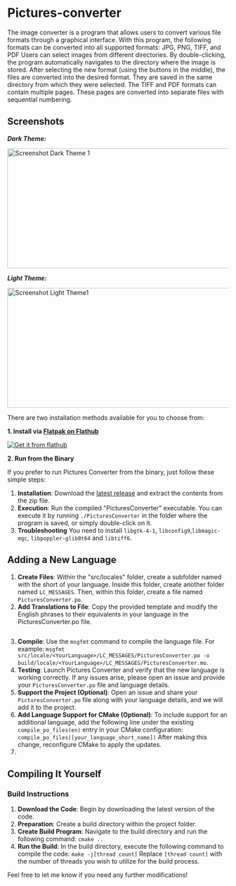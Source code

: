 # Pictures-converter
The image converter is a program that allows users to convert various file formats through a graphical interface. With this program, the following formats can be converted into all supported formats: 
JPG, PNG, TIFF, and PDF
Users can select images from different directories. By double-clicking, the program automatically navigates to the directory where the image is stored. After selecting the new format (using the buttons in the middle), the files are converted into the desired format. They are saved in the same directory from which they were selected.
The TIFF and PDF formats can contain multiple pages. These pages are converted into separate files with sequential numbering.

 ## Screenshots
***Dark Theme:***

<img width="721" height="273" alt="Screenshot Dark Theme 1" src="https://github.com/user-attachments/assets/66dc0c1b-af8c-43c2-b6c0-f38bbc7f068b" />


***Light Theme:***

<img width="721" height="273" alt="Screenshot Light Theme1" src="https://github.com/user-attachments/assets/77c6297c-1e5a-4712-82b1-bdab1d417c6e" />

There are two installation methods available for you to choose from:

**1. Install via [Flatpak on Flathub](https://flathub.org/apps/io.github.quantum_mutnauq.pictures_converter_gtk)**

[![Get it from flathub](https://flathub.org/api/badge?svg&locale=en)](https://flathub.org/apps/io.github.quantum_mutnauq.pictures_converter_gtk) 

**2. Run from the Binary**

If you prefer to run Pictures Converter from the binary, just follow these simple steps:

1. **Installation**: Download the [latest release](https://github.com/Quantum-mutnauQ/pictures_converter_gtk/releases) and extract the contents from the zip file.
2. **Execution**: Run the compiled "PicturesConverter" executable. You can execute it by running `./PicturesConverter` in the folder where the program is saved, or simply double-click on it.
3. **Troubleshooting** You need to install `libgtk-4-1`, `libconfig9`,`libmagic-mgc`, `libpoppler-glib8t64` and `libtiff6`.

## Adding a New Language

1. **Create Files**: Within the "src/locales" folder, create a subfolder named with the short of your language. Inside this folder, create another folder named `LC_MESSAGES`. Then, within this folder, create a file named `PicturesConverter.po`.
2. **Add Translations to File**: Copy the provided template and modify the English phrases to their equivalents in your language in the PicturesConverter.po file.
```po

 ```
3. **Compile**: Use the `msgfmt` command to compile the language file. For example: `msgfmt src/locale/<YourLanguage>/LC_MESSAGES/PicturesConverter.po -o build/locale/<YourLanguage>/LC_MESSAGES/PicturesConverter.mo`.
4. **Testing**: Launch Pictures Converter and verify that the new language is working correctly. If any issues arise, please open an issue and provide your `PicturesConverter.po` file and language details.
5. **Support the Project (Optional)**: Open an issue and share your `PicturesConverter.po` file along with your language details, and we will add it to the project.
6. **Add Language Support for CMake (Optional)**: To include support for an additional language, add the following line under the existing `compile_po_files(en)` entry in your CMake configuration: `compile_po_files([your_language_short_name])` After making this change, reconfigure CMake to apply the updates.
7. 
## Compiling It Yourself
### Build Instructions

1. **Download the Code**: Begin by downloading the latest version of the code.
2. **Preparation**: Create a build directory within the project folder.
3. **Create Build Program**: Navigate to the build directory and run the following command: `cmake ..`
4. **Run the Build**: In the build directory, execute the following command to compile the code:
       `make -j[thread count]` Replace `[thread count]` with the number of threads you wish to utilize for the build process.


Feel free to let me know if you need any further modifications!

